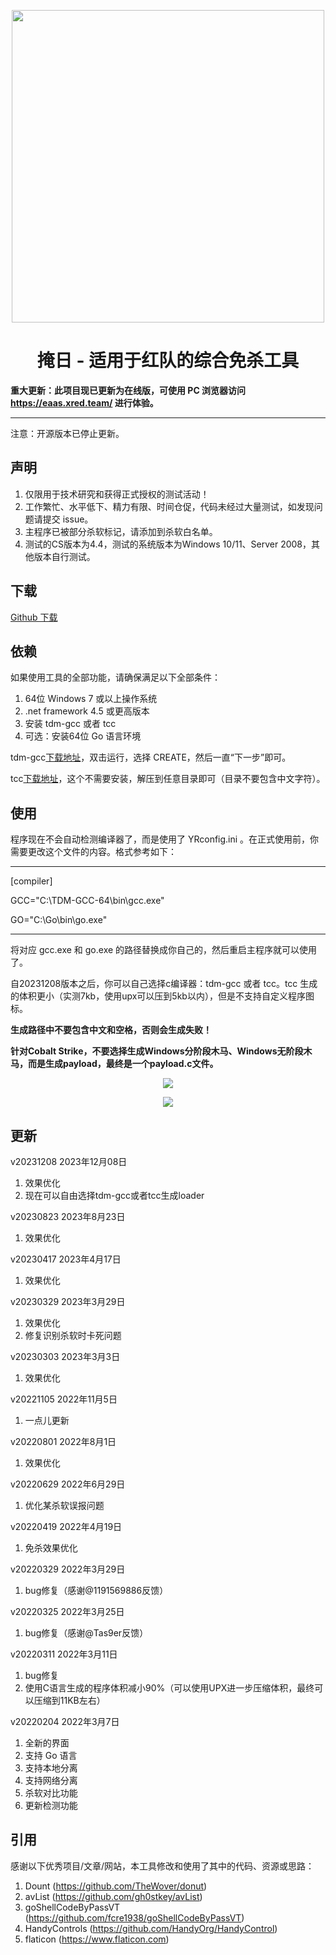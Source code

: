 <p align="center">
  <img width="500" src="https://github.com/1y0n/AV_Evasion_Tool/blob/master/images/eaaslogo.png">
</p>


<h1 align="center">掩日 - 适用于红队的综合免杀工具</h1>

<strong>重大更新：此项目现已更新为在线版，可使用 PC 浏览器访问 https://eaas.xred.team/ 进行体验。</strong>

---
注意：开源版本已停止更新。

## 声明

1. 仅限用于技术研究和获得正式授权的测试活动！
2. 工作繁忙、水平低下、精力有限、时间仓促，代码未经过大量测试，如发现问题请提交 issue。
3. 主程序已被部分杀软标记，请添加到杀软白名单。
4. 测试的CS版本为4.4，测试的系统版本为Windows 10/11、Server 2008，其他版本自行测试。


## 下载

[Github 下载](https://github.com/1y0n/AV_Evasion_Tool/releases/download/20231208/20231208.zip)

## 依赖
如果使用工具的全部功能，请确保满足以下全部条件：
1. 64位 Windows 7 或以上操作系统
2. .net framework 4.5 或更高版本
3. 安装 tdm-gcc 或者 tcc 
4. 可选：安装64位 Go 语言环境

tdm-gcc[下载地址](https://github.com/jmeubank/tdm-gcc/releases/download/v9.2.0-tdm64-1/tdm64-gcc-9.2.0.exe)，双击运行，选择 CREATE，然后一直“下一步”即可。

tcc[下载地址](http://download.savannah.gnu.org/releases/tinycc/tcc-0.9.27-win64-bin.zip)，这个不需要安装，解压到任意目录即可（目录不要包含中文字符）。

## 使用
程序现在不会自动检测编译器了，而是使用了 YRconfig.ini 。在正式使用前，你需要更改这个文件的内容。格式参考如下：

-----------

[compiler]

GCC="C:\TDM-GCC-64\bin\gcc.exe"

GO="C:\Go\bin\go.exe"

-----------

将对应 gcc.exe 和 go.exe 的路径替换成你自己的，然后重启主程序就可以使用了。

自20231208版本之后，你可以自己选择c编译器：tdm-gcc 或者 tcc。tcc 生成的体积更小（实测7kb，使用upx可以压到5kb以内），但是不支持自定义程序图标。

**生成路径中不要包含中文和空格，否则会生成失败！**

**针对Cobalt Strike，不要选择生成Windows分阶段木马、Windows无阶段木马，而是生成payload，最终是一个payload.c文件。**

<p align="center">
  <img src="https://github.com/1y0n/AV_Evasion_Tool/blob/master/images/step-1.jpg">
</p>

<p align="center">
  <img src="https://github.com/1y0n/AV_Evasion_Tool/blob/master/images/step-2.jpg">
</p>

## 更新
v20231208 2023年12月08日
  1. 效果优化
  2. 现在可以自由选择tdm-gcc或者tcc生成loader

v20230823 2023年8月23日
  1. 效果优化

v20230417 2023年4月17日
  1. 效果优化

v20230329 2023年3月29日
  1. 效果优化
  2. 修复识别杀软时卡死问题

v20230303 2023年3月3日
  1. 效果优化

v20221105 2022年11月5日
  1. 一点儿更新

v20220801 2022年8月1日
  1. 效果优化

v20220629 2022年6月29日
  1. 优化某杀软误报问题

v20220419 2022年4月19日
  1. 免杀效果优化

v20220329 2022年3月29日
  1. bug修复（感谢@1191569886反馈）

v20220325 2022年3月25日
  1. bug修复（感谢@Tas9er反馈）

v20220311 2022年3月11日
  1. bug修复
  2. 使用C语言生成的程序体积减小90%（可以使用UPX进一步压缩体积，最终可以压缩到11KB左右）

v20220204 2022年3月7日
  1. 全新的界面
  2. 支持 Go 语言
  3. 支持本地分离
  4. 支持网络分离
  5. 杀软对比功能
  6. 更新检测功能

## 引用
感谢以下优秀项目/文章/网站，本工具修改和使用了其中的代码、资源或思路：
  1. Dount (https://github.com/TheWover/donut)
  2. avList (https://github.com/gh0stkey/avList)
  3. goShellCodeByPassVT (https://github.com/fcre1938/goShellCodeByPassVT)
  4. HandyControls (https://github.com/HandyOrg/HandyControl)
  5. flaticon (https://www.flaticon.com)
